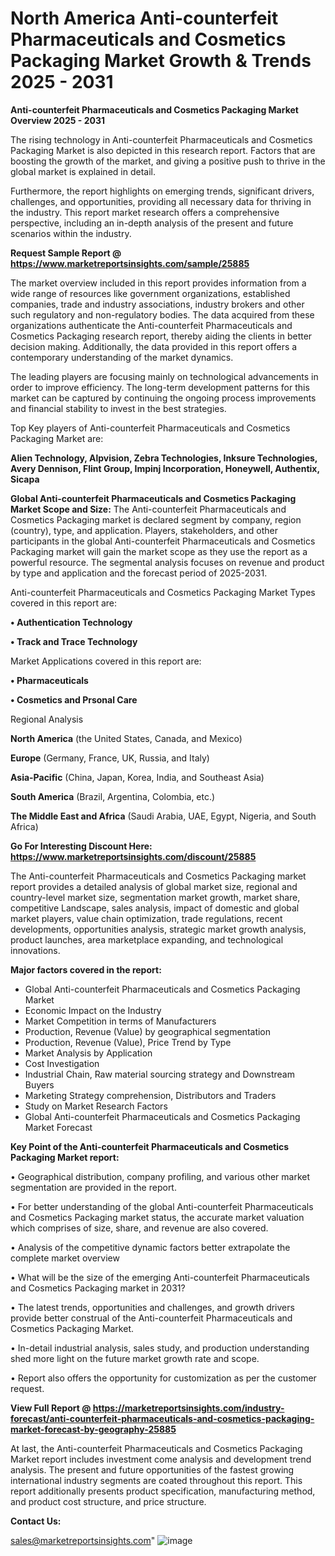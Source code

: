 # North America Anti-counterfeit Pharmaceuticals and Cosmetics Packaging Market Growth & Trends 2025 - 2031

<Strong> Anti-counterfeit Pharmaceuticals and Cosmetics Packaging Market Overview 2025 - 2031</strong>

The rising technology in Anti-counterfeit Pharmaceuticals and Cosmetics Packaging Market is also depicted in this research report. Factors that are boosting the growth of the market, and giving a positive push to thrive in the global market is explained in detail.

Furthermore, the report highlights on emerging trends, significant drivers, challenges, and opportunities, providing all necessary data for thriving in the industry. This report market research offers a comprehensive perspective, including an in-depth analysis of the present and future scenarios within the industry.

<strong>Request Sample Report @ <a href=https://www.marketreportsinsights.com/sample/25885>https://www.marketreportsinsights.com/sample/25885</a></strong>

The market overview included in this report provides information from a wide range of resources like government organizations, established companies, trade and industry associations, industry brokers and other such regulatory and non-regulatory bodies. The data acquired from these organizations authenticate the Anti-counterfeit Pharmaceuticals and Cosmetics Packaging research report, thereby aiding the clients in better decision making. Additionally, the data provided in this report offers a contemporary understanding of the market dynamics.

The leading players are focusing mainly on technological advancements in order to improve efficiency. The long-term development patterns for this market can be captured by continuing the ongoing process improvements and financial stability to invest in the best strategies.

Top Key players of Anti-counterfeit Pharmaceuticals and Cosmetics Packaging Market are:

<strong>Alien Technology, Alpvision, Zebra Technologies, Inksure Technologies, Avery Dennison, Flint Group, Impinj Incorporation, Honeywell, Authentix, Sicapa</strong>

<strong><b>Global Anti-counterfeit Pharmaceuticals and Cosmetics Packaging Market Scope and Size:</b></strong>
The Anti-counterfeit Pharmaceuticals and Cosmetics Packaging market is declared segment by company, region (country), type, and application. Players, stakeholders, and other participants in the global Anti-counterfeit Pharmaceuticals and Cosmetics Packaging market will gain the market scope as they use the report as a powerful resource. The segmental analysis focuses on revenue and product by type and application and the forecast period of 2025-2031.

Anti-counterfeit Pharmaceuticals and Cosmetics Packaging Market Types covered in this report are:

<strong>• Authentication Technology

• Track and Trace Technology</strong>

Market Applications covered in this report are:

<strong>• Pharmaceuticals

• Cosmetics and Prsonal Care</strong> 

Regional Analysis

<strong>North America</strong> (the United States, Canada, and Mexico)

<strong>Europe</strong> (Germany, France, UK, Russia, and Italy)

<strong>Asia-Pacific</strong> (China, Japan, Korea, India, and Southeast Asia)

<strong>South America</strong> (Brazil, Argentina, Colombia, etc.)

<strong>The Middle East and Africa</strong> (Saudi Arabia, UAE, Egypt, Nigeria, and South Africa)

<strong>Go For Interesting Discount Here: <a href=https://www.marketreportsinsights.com/discount/25885>https://www.marketreportsinsights.com/discount/25885</a></strong>

The Anti-counterfeit Pharmaceuticals and Cosmetics Packaging market report provides a detailed analysis of global market size, regional and country-level market size, segmentation market growth, market share, competitive Landscape, sales analysis, impact of domestic and global market players, value chain optimization, trade regulations, recent developments, opportunities analysis, strategic market growth analysis, product launches, area marketplace expanding, and technological innovations.

<strong><b>Major factors covered in the report:</b></strong>
<ul>
  <li>Global Anti-counterfeit Pharmaceuticals and Cosmetics Packaging Market </li>
  <li>Economic Impact on the Industry</li>
  <li>Market Competition in terms of Manufacturers</li>
  <li>Production, Revenue (Value) by geographical segmentation</li>
  <li>Production, Revenue (Value), Price Trend by Type</li>
  <li>Market Analysis by Application</li>
  <li>Cost Investigation</li>
  <li>Industrial Chain, Raw material sourcing strategy and Downstream Buyers</li>
  <li>Marketing Strategy comprehension, Distributors and Traders</li>
  <li>Study on Market Research Factors</li>
  <li>Global Anti-counterfeit Pharmaceuticals and Cosmetics Packaging Market Forecast</li>
</ul>

<strong><b>Key Point of the Anti-counterfeit Pharmaceuticals and Cosmetics Packaging Market report:</b></strong>

• Geographical distribution, company profiling, and various other market segmentation are provided in the report.

• For better understanding of the global Anti-counterfeit Pharmaceuticals and Cosmetics Packaging market status, the accurate market valuation which comprises of size, share, and revenue are also covered.

• Analysis of the competitive dynamic factors better extrapolate the complete market overview

• What will be the size of the emerging Anti-counterfeit Pharmaceuticals and Cosmetics Packaging market in 2031?

• The latest trends, opportunities and challenges, and growth drivers provide better construal of the Anti-counterfeit Pharmaceuticals and Cosmetics Packaging Market.

• In-detail industrial analysis, sales study, and production understanding shed more light on the future market growth rate and scope.

• Report also offers the opportunity for customization as per the customer request.

<strong><b>View Full Report @ <a href=https://marketreportsinsights.com/industry-forecast/anti-counterfeit-pharmaceuticals-and-cosmetics-packaging-market-forecast-by-geography-25885>https://marketreportsinsights.com/industry-forecast/anti-counterfeit-pharmaceuticals-and-cosmetics-packaging-market-forecast-by-geography-25885</a></b></strong>


At last, the Anti-counterfeit Pharmaceuticals and Cosmetics Packaging Market report includes investment come analysis and development trend analysis. The present and future opportunities of the fastest growing international industry segments are coated throughout this report. This report additionally presents product specification, manufacturing method, and product cost structure, and price structure.

<strong>Contact Us:</strong>

sales@marketreportsinsights.com"
![image](https://github.com/user-attachments/assets/eb653a31-19e3-424a-ae9b-0bc1ea38644e)
